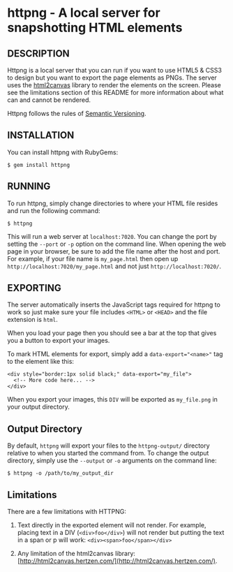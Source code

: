 httpng - A local server for snapshotting HTML elements
======================================================

## DESCRIPTION

Httpng is a local server that you can run if you want to use HTML5 & CSS3 to
design but you want to export the page elements as PNGs. The server uses the
[html2canvas]([http://html2canvas.hertzen.com/]) library to render the elements
on the screen. Please see the limitations section of this README for more
information about what can and cannot be rendered.

Httpng follows the rules of [Semantic Versioning](http://semver.org/).


## INSTALLATION

You can install httpng with RubyGems:

    $ gem install httpng


## RUNNING

To run httpng, simply change directories to where your HTML file resides and
run the following command:

    $ httpng

This will run a web server at `localhost:7020`. You can change the port
by setting the `--port` or `-p` option on the command line. When opening the
web page in your browser, be sure to add the file name after the host and port.
For example, if your file name is `my_page.html` then open up
`http://localhost:7020/my_page.html` and not just `http://localhost:7020/`.


## EXPORTING

The server automatically inserts the JavaScript tags required for httpng to work
so just make sure your file includes `<HTML>` or `<HEAD>` and the file extension
is `html`.

When you load your page then you should see a bar at the top that gives you a
button to export your images.

To mark HTML elements for export, simply add a `data-export="<name>"` tag to the
element like this:

    <div style="border:1px solid black;" data-export="my_file">
      <!-- More code here... -->
    </div>

When you export your images, this `DIV` will be exported as `my_file.png` in
your output directory.


## Output Directory

By default, `httpng` will export your files to the `httpng-output/` directory
relative to when you started the command from. To change the output directory,
simply use the `--output` or `-o` arguments on the command line:

    $ httpng -o /path/to/my_output_dir


## Limitations

There are a few limitations with HTTPNG:

1. Text directly in the exported element will not render. For example, placing
   text in a DIV (`<div>foo</div>`) will not render but putting the text in a
   span or p will work: `<div><span>foo</span></div>`

1. Any limitation of the html2canvas library:
   [http://html2canvas.hertzen.com/](http://html2canvas.hertzen.com/).